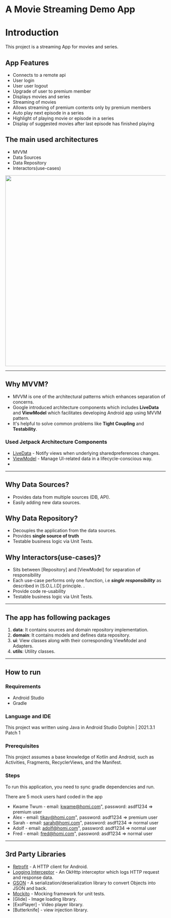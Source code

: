 # A Movie Streaming Demo App

# Introduction
This project is a streaming App for movies and series.

## App Features
- Connects to a remote api
- User login
- User user logout
- Upgrade of user to premium member
- Displays movies and series
- Streaming of movies
- Allows streaming of premium contents only by premium members
- Auto play next episode in a series
- Highlight of playing movie or episode in a series
- Display of suggested movies after last episode has finished playing

## The main used architectures
* MVVM
* Data Sources
* Data Repository
* Interactors(use-cases)


<p align="center">
    <img src="https://i.imgur.com/P3V0gwq.png" width="600">
</p>

---

## Why MVVM?
* MVVM is one of the architectural patterns which enhances separation of concerns.
* Google introduced architecture components which includes **LiveData** and **ViewModel** which facilitates developing Android app using MVVM pattern.
* It's helpful to solve common problems like **Tight Coupling** and **Testability**.


### Used Jetpack Architecture Components
* [LiveData](https://developer.android.com/topic/libraries/architecture/livedata) - Notify views when underlying sharedpreferences changes.
* [ViewModel](https://developer.android.com/topic/libraries/architecture/viewmodel) - Manage UI-related data in a lifecycle-conscious way.
* 

---

## Why Data Sources?
* Provides data from multiple sources (DB, API).
* Easily adding new data sources.

## Why Data Repository?
* Decouples the application from the data sources.
* Provides **single source of truth**
* Testable business logic via Unit Tests.

## Why Interactors(use-cases)?
* Sits between [Repository] and [ViewModel] for separation of responsibility 
* Each use-case performs only one function, i.e ***single responsibility*** as described in [S.O.L.I.D] principle. .
* Provide code re-usability
* Testable business logic via Unit Tests.
---

## The app has following packages 
1. **data**: It contains sources and domain repository implementation.
2. **domain**: It contains models and defines data repository.
3. **ui**: View classes along with their corresponding ViewModel and Adapters.
4. **utils**: Utility classes.

---

## How to run
### Requirements
* Android Studio
* Gradle

### Language and IDE
This project was written using Java in Android Studio Dolphin | 2021.3.1 Patch 1

### Prerequisites
This project assumes a base knowledge of Kotlin and Android, such as
Activities, Fragments, RecyclerViews, and the Manifest.

### Steps
To run this application, you need to sync gradle dependencies and run.

There are 5 mock users hard coded in the app
* Kwame Twum - email: kwame@homi.com", password: asdf1234 => premium user
* Alex - email: tikay@homi.com", password: asdf1234 => premium user
* Sarah - email: sarah@homi.com", password: asdf1234 => normal user
* Adolf - email: adolf@homi.com", password: asdf1234 => normal user
* Fred - email: fred@homi.com", password: asdf1234 => normal user

---


## 3rd Party Libraries 
* [Retrofit](https://square.github.io/retrofit/) - A HTTP client for Android.
* [Logging Interceptor](https://github.com/square/okhttp/tree/master/okhttp-logging-interceptor) - An OkHttp interceptor which logs HTTP request and response data.
* [GSON](https://github.com/google/gson) - A serialization/deserialization library to convert Objects into JSON and back.
* [Mockito](https://site.mockito.org) - Mocking framework for unit tests.
* [Glide] - Image loading library.
* [ExoPlayer] - Video player library.
* [Butterknife] - view injection library.

